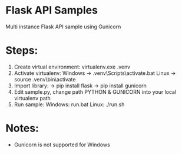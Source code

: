 # Flask API Samples
Multi instance Flask API sample using Gunicorn

# Steps:
1. Create virtual environment: 
     virtualenv.exe .venv
2. Activate virtualenv:
     Windows -> .venv\Scripts\activate.bat
     Linux   -> source .venv\bin\activate
3. Import library:
     -> pip install flask
     -> pip install gunicorn
4. Edit sample.py, change path PYTHON & GUNICORN into your local virtualenv path
5. Run sample:
     Windows: run.bat
     Linux: ./run.sh

# Notes:
- Gunicorn is not supported for Windows